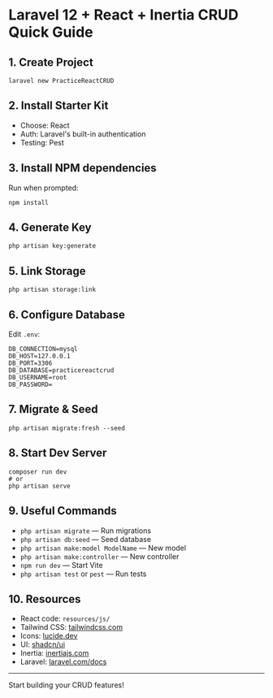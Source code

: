 

# Laravel 12 + React + Inertia CRUD Quick Guide

## 1. Create Project
```
laravel new PracticeReactCRUD
```

## 2. Install Starter Kit
- Choose: React
- Auth: Laravel's built-in authentication
- Testing: Pest

## 3. Install NPM dependencies
Run when prompted:
```
npm install
```

## 4. Generate Key
```
php artisan key:generate
```

## 5. Link Storage
```
php artisan storage:link
```

## 6. Configure Database
Edit `.env`:
```
DB_CONNECTION=mysql
DB_HOST=127.0.0.1
DB_PORT=3306
DB_DATABASE=practicereactcrud
DB_USERNAME=root
DB_PASSWORD=
```

## 7. Migrate & Seed
```
php artisan migrate:fresh --seed
```

## 8. Start Dev Server
```
composer run dev
# or
php artisan serve
```

## 9. Useful Commands
- `php artisan migrate` — Run migrations
- `php artisan db:seed` — Seed database
- `php artisan make:model ModelName` — New model
- `php artisan make:controller` — New controller
- `npm run dev` — Start Vite
- `php artisan test` or `pest` — Run tests

## 10. Resources
- React code: `resources/js/`
- Tailwind CSS: [tailwindcss.com](https://tailwindcss.com/)
- Icons: [lucide.dev](https://lucide.dev/)
- UI: [shadcn/ui](https://ui.shadcn.com/)
- Inertia: [inertiajs.com](https://inertiajs.com/)
- Laravel: [laravel.com/docs](https://laravel.com/docs)


---
Start building your CRUD features!
